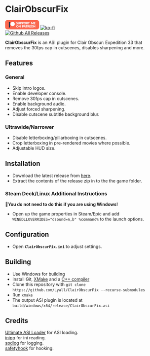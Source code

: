 # ClairObscurFix
[![Patreon-Button](https://github.com/Lyall/ClairObscurFix/blob/main/.github/Patreon-Button.png?raw=true)](https://www.patreon.com/Wintermance) 
[![ko-fi](https://ko-fi.com/img/githubbutton_sm.svg)](https://ko-fi.com/W7W01UAI9)<br />
[![Github All Releases](https://img.shields.io/github/downloads/Lyall/ClairObscurFix/total.svg)](https://github.com/Lyall/ClairObscurFix/releases)

**ClairObscurFix** is an ASI plugin for Clair Obscur: Expedition 33 that removes the 30fps cap in cutscenes, disables sharpening and more.

## Features
### General
- Skip intro logos.
- Enable developer console.
- Remove 30fps cap in cutscenes.
- Enable background audio.
- Adjust forced sharpening.
- Disable cutscene subtitle background blur.

### Ultrawide/Narrower
- Disable letterboxing/pillarboxing in cutscenes.
- Crop letterboxing in pre-rendered movies where possible.
- Adjustable HUD size.

## Installation  
- Download the latest release from [here](https://github.com/Lyall/ClairObscurFix/releases). 
- Extract the contents of the release zip in to the the game folder.  

### Steam Deck/Linux Additional Instructions
🚩**You do not need to do this if you are using Windows!**  
- Open up the game properties in Steam/Epic and add `WINEDLLOVERRIDES="dsound=n,b" %command%` to the launch options.

## Configuration
- Open **`ClairObscurFix.ini`** to adjust settings.

## Building
- Use Windows for building
- Install Git, [XMake](https://xmake.io) and a [C++ compiler](https://visualstudio.microsoft.com/vs/features/cplusplus/)
- Clone this repository with `git clone https://github.com/Lyall/ClairObscurFix --recurse-submodules`
- Run `xmake`
- The output ASI plugin is located at `build/windows/x64/release/ClairObscurFix.asi`

## Credits
[Ultimate ASI Loader](https://github.com/ThirteenAG/Ultimate-ASI-Loader) for ASI loading. <br />
[inipp](https://github.com/mcmtroffaes/inipp) for ini reading. <br />
[spdlog](https://github.com/gabime/spdlog) for logging. <br />
[safetyhook](https://github.com/cursey/safetyhook) for hooking.
